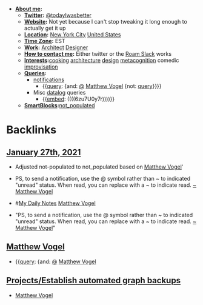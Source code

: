 - **[About me](<About me.md>):**
    - **[Twitter](<Twitter.md>):** [@todayIwasbetter](https://twitter.com/todayIwasbetter)
    - **[Website](<Website.md>):** Not yet because I can't stop tweaking it long enough to actually get it up
    - **[Location](<Location.md>):** [New York City](<New York City.md>) [United States](<United States.md>)
    - **[Time Zone](<Time Zone.md>):** EST
    - **[Work](<Work.md>):** [Architect](<Architect.md>) [Designer](<Designer.md>)
    - **[How to contact me](<How to contact me.md>):** Either twitter or the [Roam Slack](<Roam Slack.md>) works 
    - **[Interests](<Interests.md>):**[cooking](<cooking.md>) [architecture](<architecture.md>) [design](<design.md>) [metacognition](<metacognition.md>) comedic [improvisation](<improvisation.md>) 
    - **[Queries](<Queries.md>):**
        - [notifications](<notifications.md>)
            - {{[query](<query.md>): {and: [@](<@.md>) [Matthew Vogel](<Matthew Vogel.md>) {not: [query](<query.md>)}}}}
        - Misc [datalog](<datalog.md>) queries
            - {{[embed](<embed.md>): ((((6zu7U0y7r))))}}
    - **[SmartBlocks](<SmartBlocks.md>):**[not_populated](<not_populated.md>)

# Backlinks
## [January 27th, 2021](<January 27th, 2021.md>)
- Adjusted not-populated to not_populated based on [Matthew Vogel](<Matthew Vogel.md>)'

- PS, to send a notification, use the @ symbol rather than ~ to indicated "unread" status. When read, you can replace with a ~ to indicate read. [~](<~.md>) [Matthew Vogel](<Matthew Vogel.md>)

- #[My Daily Notes](<My Daily Notes.md>) [Matthew Vogel](<Matthew Vogel.md>)

- "PS, to send a notification, use the @ symbol rather than ~ to indicated "unread" status. When read, you can replace with a ~ to indicate read. [~](<~.md>) [Matthew Vogel](<Matthew Vogel.md>)"

## [Matthew Vogel](<Matthew Vogel.md>)
- {{[query](<query.md>): {and: [@](<@.md>) [Matthew Vogel](<Matthew Vogel.md>)

## [Projects/Establish automated graph backups](<Projects/Establish automated graph backups.md>)
- [Matthew Vogel](<Matthew Vogel.md>)

